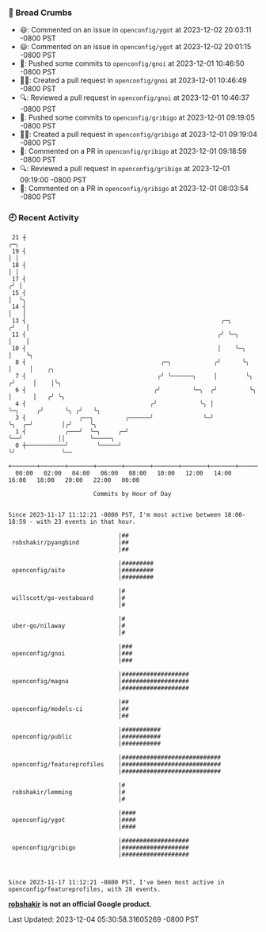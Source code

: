 ### 🍞 Bread Crumbs

 * 😃: Commented on an issue in `openconfig/ygot` at 2023-12-02 20:03:11 -0800 PST
 * 😃: Commented on an issue in `openconfig/ygot` at 2023-12-02 20:01:15 -0800 PST
 * 🚢: Pushed some commits to `openconfig/gnoi` at 2023-12-01 10:46:50 -0800 PST
 * ✍🏼: Created a pull request in `openconfig/gnoi` at 2023-12-01 10:46:49 -0800 PST
 * 🔍: Reviewed a pull request in  `openconfig/gnoi` at 2023-12-01 10:46:37 -0800 PST
 * 🚢: Pushed some commits to `openconfig/gribigo` at 2023-12-01 09:19:05 -0800 PST
 * ✍🏼: Created a pull request in `openconfig/gribigo` at 2023-12-01 09:19:04 -0800 PST
 * 💬: Commented on a PR in  `openconfig/gribigo` at 2023-12-01 09:18:59 -0800 PST
 * 🔍: Reviewed a pull request in  `openconfig/gribigo` at 2023-12-01 09:19:00 -0800 PST
 * 💬: Commented on a PR in  `openconfig/gribigo` at 2023-12-01 08:03:54 -0800 PST

### 🕘 Recent Activity
```
 21 ┼                                                                            ╭─╮
 19 ┤                                                                            │ │
 18 ┤                                                                            │ │
 17 ┤                                                                           ╭╯ │
 15 ┤                                                                           │  ╰╮
 14 ┤                                                                           │   │
 13 ┤                                                       ╭─╮                ╭╯   │
 11 ┤                                                      ╭╯ ╰─╮              │    │
 10 ┤                                                      │    ╰─╮            │    ╰╮
  8 ┤                                      ╭─╮            ╭╯      ╰╮           │     │    ╭╮
  7 ┤                                     ╭╯ ╰──────╮     │        ╰╮         ╭╯     │    │╰╮
  6 ┤                                    ╭╯         ╰─╮  ╭╯         ╰╮        │      │   ╭╯ ╰╮
  4 ┤                                   ╭╯            ╰╮ │           ╰─╮     ╭╯      ╰╮ ╭╯   ╰╮
  3 ┤               ╭──╮         ╭──────╯              ╰─╯             ╰╮  ╭─╯        │╭╯     ╰╮
  1 ┤           ╭───╯  ╰─╮     ╭─╯                                      ╰──╯          ││       ╰─────╮
  0 ┼───────────╯        ╰─────╯                                                      ╰╯             ╰──
    +───────+───────+───────+───────+───────+───────+───────+───────+───────+───────+───────+───────+────
  00:00   02:00   04:00   06:00   08:00   10:00   12:00   14:00   16:00   18:00   20:00   22:00   00:00   

						Commits by Hour of Day


Since 2023-11-17 11:12:21 -0800 PST, I'm most active between 18:00-18:59 - with 23 events in that hour.

```



```
                               |##
 robshakir/pyangbind           |##
                               |##

                               |#########
 openconfig/aite               |#########
                               |#########

                               |#
 willscott/go-vestaboard       |#
                               |#

                               |#
 uber-go/nilaway               |#
                               |#

                               |###
 openconfig/gnoi               |###
                               |###

                               |###################
 openconfig/magna              |###################
                               |###################

                               |##
 openconfig/models-ci          |##
                               |##

                               |###########
 openconfig/public             |###########
                               |###########

                               |############################
 openconfig/featureprofiles    |############################
                               |############################

                               |#
 robshakir/lemming             |#
                               |#

                               |####
 openconfig/ygot               |####
                               |####

                               |###################
 openconfig/gribigo            |###################
                               |###################



Since 2023-11-17 11:12:21 -0800 PST, I've been most active in openconfig/featureprofiles, with 28 events.

```
**[robshakir](mailto:robjs@google.com) is not an official Google product.**  


Last Updated: 2023-12-04 05:30:58.31605269 -0800 PST
